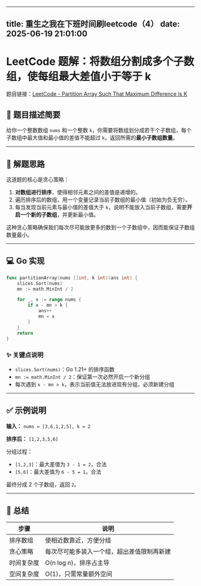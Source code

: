 
---
title: 重生之我在下班时间刷leetcode（4）
date: 2025-06-19 21:01:00
---
# LeetCode 题解：将数组分割成多个子数组，使每组最大差值小于等于 k

题目链接：[LeetCode - Partition Array Such That Maximum Difference Is K](https://leetcode.cn/problems/partition-array-such-that-maximum-difference-is-k/?envType=daily-question&envId=2025-06-19)

## 🧠 题目描述简要

给你一个整数数组 `nums` 和一个整数 `k`，你需要将数组划分成若干个子数组，每个子数组中最大值和最小值的差值不能超过 `k`，返回所需的**最小子数组数量**。

---

## 🚀 解题思路

这道题的核心是贪心策略：

1. **对数组进行排序**，使得相邻元素之间的差值是递增的。
2. 遍历排序后的数组，用一个变量记录当前子数组的最小值（初始为负无穷）。
3. 每当发现当前元素与最小值的差值大于 `k`，说明不能放入当前子数组，需要**开启一个新的子数组**，并更新最小值。

这种贪心策略确保我们每次尽可能放更多的数到一个子数组中，因而能保证子数组数量最小。

---

## 💻 Go 实现

```go
func partitionArray(nums []int, k int)(ans int) {
    slices.Sort(nums)
    mn := math.MinInt / 2

    for _, x := range nums {
        if x - mn > k {
            ans++
            mn = x
        }
    }
    return 
}
```

### ✨ 关键点说明

- `slices.Sort(nums)`：Go 1.21+ 的排序函数
- `mn := math.MinInt / 2`：保证第一次必然开启一个新分组
- 每次遇到 `x - mn > k`，表示当前值无法放进现有分组，必须新建分组

---

## ✅ 示例说明

**输入：** `nums = [3,6,1,2,5], k = 2`

**排序后：** `[1,2,3,5,6]`

分组过程：

- `[1,2,3]`：最大差值为 `3 - 1 = 2`，合法
- `[5,6]`：最大差值为 `6 - 5 = 1`，合法

最终分成 2 个子数组，返回 `2`。

---

## 📌 总结

| 步骤 | 说明 |
|------|------|
| 排序数组 | 使相近数靠近，方便分组 |
| 贪心策略 | 每次尽可能多装入一个组，超出差值限制再新建 |
| 时间复杂度 | O(n log n)，排序占主导 |
| 空间复杂度 | O(1)，只需常量额外空间 |
